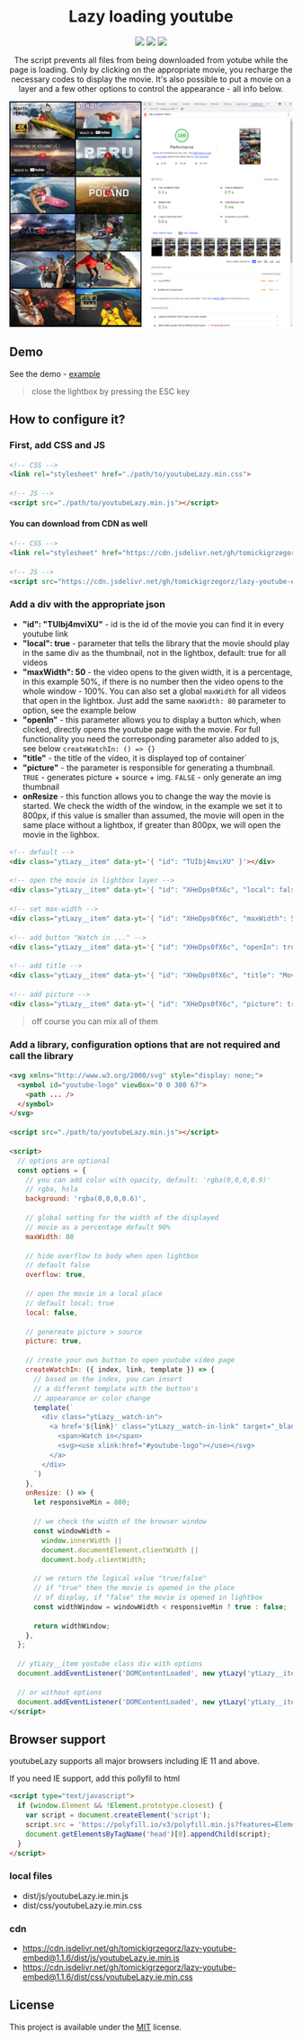  <h1 align="center">
  Lazy loading youtube
 </h1>

<p align="center">
  <img src="https://img.shields.io/github/package-json/v/tomickigrzegorz/lazy-youtube-embed">
  <img src="https://img.shields.io/github/size/tomickigrzegorz/lazy-youtube-embed/dist/js/youtubeLazy.min.js">
  <a href="LICENSE">
    <img src="https://img.shields.io/badge/License-MIT-green.svg">
  </a>
</p>

<p align="center">
  The script prevents all files from being downloaded from yotube while the page is loading. Only by clicking on the appropriate movie, you recharge the necessary codes to display the movie. It's also possible to put a movie on a layer and a few other options to control the appearance - all info below.
</p>

<p align="center">
  <img src="static/01.png">
</p>

## Demo

See the demo - [example](https://tomickigrzegorz.github.io/lazy-youtube-embed/)

> close the lightbox by pressing the ESC key

## How to configure it?

### First, add CSS and JS

```HTML
<!-- CSS -->
<link rel="stylesheet" href="./path/to/youtubeLazy.min.css">

<!-- JS -->
<script src="./path/to/youtubeLazy.min.js"></script>
```

#### You can download from CDN as well
```html
<!-- CSS -->
<link rel="stylesheet" href="https://cdn.jsdelivr.net/gh/tomickigrzegorz/lazy-youtube-embed@1.1.6/dist/css/youtubeLazy.min.css"/>

<!-- JS -->
<script src="https://cdn.jsdelivr.net/gh/tomickigrzegorz/lazy-youtube-embed@1.1.6/dist/js/youtubeLazy.min.js"></script>
```


### Add a div with the appropriate json

- **"id": "TUIbj4mviXU"** - id is the id of the movie you can find it in every youtube link
- **"local": true** - parameter that tells the library that the movie should play in the same div as the thumbnail, not in the lightbox, default: true for all videos
- **"maxWidth": 50** - the video opens to the given width, it is a percentage, in this example 50%, if there is no number then the video opens to the whole window - 100%. You can also set a global `maxWidth` for all videos that open in the lightbox. Just add the same `maxWidth: 80` parameter to option, see the example below
- **"openIn"** - this parameter allows you to display a button which, when clicked, directly opens the youtube page with the movie. For full functionality you need the corresponding parameter also added to js, see below `createWatchIn: () => {}`
- **"title"** - the title of the video, it is displayed top of container`
- **"picture"** - the parameter is responsible for generating a thumbnail. `TRUE` - generates picture + source + img. `FALSE` - only generate an img thumbnail
- **onResize** - this function allows you to change the way the movie is started. We check the width of the window, in the example we set it to 800px, if this value is smaller than assumed, the movie will open in the same place without a lightbox, if greater than 800px, we will open the movie in the lighbox.


```html
<!-- default -->
<div class="ytLazy__item" data-yt='{ "id": "TUIbj4mviXU" }'></div>

<!-- open the movie in lightbox layer -->
<div class="ytLazy__item" data-yt='{ "id": "XHeDps0fX6c", "local": false }'></div>

<!-- set max-width -->
<div class="ytLazy__item" data-yt='{ "id": "XHeDps0fX6c", "maxWidth": 50 }'></div>

<!-- add button "Watch in ..." -->
<div class="ytLazy__item" data-yt='{ "id": "XHeDps0fX6c", "openIn": true }'></div>

<!-- add title -->
<div class="ytLazy__item" data-yt='{ "id": "XHeDps0fX6c", "title": "Movie title ;)" }'></div>

<!-- add picture -->
<div class="ytLazy__item" data-yt='{ "id": "XHeDps0fX6c", "picture": true }'></div>
```
> off course you can mix all of them

### Add a library, configuration options that are not required and call the library

```html
<svg xmlns="http://www.w3.org/2000/svg" style="display: none;">
  <symbol id="youtube-logo" viewBox="0 0 300 67">
    <path ... />
  </symbol>
</svg>

<script src="./path/to/youtubeLazy.min.js"></script>

<script>
  // options are optional
  const options = {
    // you can add color with opacity, default: 'rgba(0,0,0,0.9)'
    // rgba, hsla
    background: 'rgba(0,0,0,0.6)',

    // global setting for the width of the displayed
    // movie as a percentage default 90%
    maxWidth: 80

    // hide overflow to body when open lightbox
    // default false
    overflow: true,
    
    // open the movie in a local place
    // default local: true
    local: false,

    // genereate picture > source
    picture: true,

    // create your own button to open youtube video page
    createWatchIn: ({ index, link, template }) => {
      // based on the index, you can insert 
      // a different template with the button's
      // appearance or color change
      template(`
        <div class="ytLazy__watch-in">
          <a href='${link}' class="ytLazy__watch-in-link" target="_blank">
            <span>Watch in</span>
            <svg><use xlink:href="#youtube-logo"></use></svg>
          </a>
        </div>
      `)
    },
    onResize: () => {
      let responsiveMin = 800;

      // we check the width of the browser window
      const windowWidth =
        window.innerWidth ||
        document.documentElement.clientWidth ||
        document.body.clientWidth;

      // we return the logical value "true/false"
      // if "true" then the movie is opened in the place 
      // of display, if "false" the movie is opened in lightbox
      const widthWindow = windowWidth < responsiveMin ? true : false;

      return widthWindow;
    },
  };

  // ytLazy__item youtube class div with options
  document.addEventListener('DOMContentLoaded', new ytLazy('ytLazy__item', options));

  // or without options
  document.addEventListener('DOMContentLoaded', new ytLazy('ytLazy__item'));
</script>
```

## Browser support

youtubeLazy supports all major browsers including IE 11 and above.

If you need IE support, add this pollyfil to html

```html
<script type="text/javascript">
  if (window.Element && !Element.prototype.closest) {
    var script = document.createElement('script');
    script.src = 'https://polyfill.io/v3/polyfill.min.js?features=Element.prototype.closest';
    document.getElementsByTagName('head')[0].appendChild(script);
  }
</script>
```

### local files

- dist/js/youtubeLazy.ie.min.js
- dist/css/youtubeLazy.ie.min.css

### cdn

- https://cdn.jsdelivr.net/gh/tomickigrzegorz/lazy-youtube-embed@1.1.6/dist/js/youtubeLazy.ie.min.js
- https://cdn.jsdelivr.net/gh/tomickigrzegorz/lazy-youtube-embed@1.1.6/dist/css/youtubeLazy.ie.min.css

## License

This project is available under the [MIT](https://opensource.org/licenses/mit-license.php) license.
